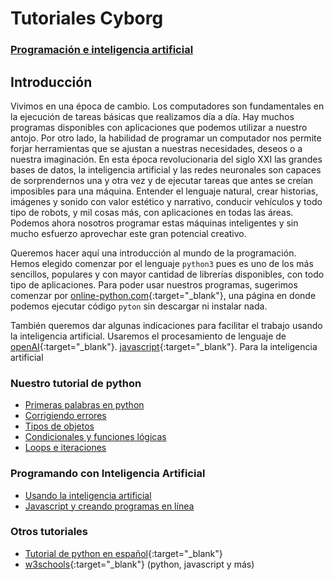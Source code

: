 # Tutoriales Cyborg
### [Programación e inteligencia artificial](home.html) 

## Introducción
Vivimos en una época de cambio. Los computadores son fundamentales en la ejecución de tareas básicas que realizamos día a día.  Hay muchos programas disponibles con aplicaciones que podemos utilizar a nuestro antojo. Por otro lado, la habilidad de programar un computador nos permite forjar herramientas que se ajustan a nuestras necesidades, deseos o a nuestra imaginación. En esta época revolucionaria del siglo XXI las grandes bases de datos, la inteligencia artificial y las redes neuronales son capaces de sorprendernos una y otra vez y de ejecutar tareas que antes se creían imposibles para una máquina. Entender el  lenguaje natural, crear historias, imágenes y sonido con valor estético y narrativo, conducir vehículos y todo tipo de robots, y mil cosas más, con aplicaciones en todas las áreas. Podemos ahora nosotros programar estas máquinas inteligentes y sin mucho esfuerzo aprovechar este gran potencial creativo.

Queremos hacer aquí una introducción al mundo de la programación. Hemos elegido comenzar por el lenguaje `python3` pues es uno de los más sencillos, populares y con mayor cantidad de librerías disponibles, con todo tipo de aplicaciones. Para poder usar nuestros programas, sugerimos comenzar por [online-python.com](https://www.online-python.com/){:target="_blank"}, una página en donde podemos ejecutar código `pyton` sin descargar ni instalar nada. 

También queremos dar algunas indicaciones para facilitar el trabajo usando la inteligencia artificial.  Usaremos el procesamiento de lenguaje de [openAI](https://openai.com/api){:target="_blank"}.
 [javascript](https://www.w3schools.com/js/default.asp){:target="_blank"}. Para la inteligencia artificial


### Nuestro tutorial de python
- [Primeras palabras en python](primerasPalabras.html)
- [Corrigiendo errores](corrigiendoErrores.html)
- [Tipos de objetos](tiposdeObjetos.html)
- [Condicionales y funciones lógicas](condicionalesyLogica.html)
- [Loops e iteraciones](loopseIteraciones.html)

### Programando con Inteligencia Artificial
- [Usando la inteligencia artificial](usandoAI.html)
- [Javascript y creando programas en línea](javascript)

### Otros tutoriales
- [Tutorial de python en español](https://docs.python.org/es/3/tutorial/){:target="_blank"}
- [w3schools](https://www.w3schools.com/python/default.asp){:target="_blank"} (python, javascript y más)
